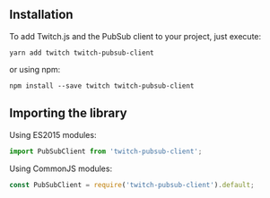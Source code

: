 ## Installation

To add Twitch.js and the PubSub client to your project, just execute:

	yarn add twitch twitch-pubsub-client

or using npm:

	npm install --save twitch twitch-pubsub-client

## Importing the library

Using ES2015 modules:

```typescript
import PubSubClient from 'twitch-pubsub-client';
```

Using CommonJS modules:

```typescript
const PubSubClient = require('twitch-pubsub-client').default;
```
